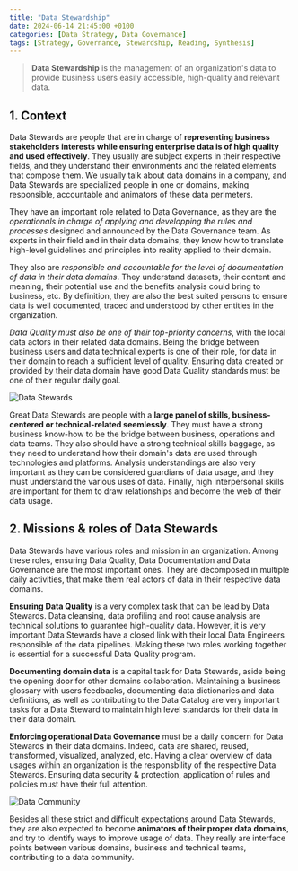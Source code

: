 ```yaml
---
title: "Data Stewardship"
date: 2024-06-14 21:45:00 +0100
categories: [Data Strategy, Data Governance]
tags: [Strategy, Governance, Stewardship, Reading, Synthesis]
---
```


> **Data Stewardship** is the management of an organization's data to provide business users easily accessible, high-quality and relevant data.

## 1. Context

Data Stewards are people that are in charge of **representing business stakeholders interests while ensuring enterprise data is of high quality and used effectively**. They usually are subject experts in their respective fields, and they understand their environments and the related elements that compose them. We usually talk about data domains in a company, and Data Stewards are specialized people in one or domains, making responsible, accountable and animators of these data perimeters.

They have an important role related to Data Governance, as they are the *operationals in charge of applying and developping the rules and processes* designed and announced by the Data Governance team. As experts in their field and in their data domains, they know how to translate high-level guidelines and principles into reality applied to their domain.

They also are *responsible and accountable for the level of documentation of data in their data domains*. They understand datasets, their content and meaning, their potential use and the benefits analysis could bring to business, etc. By definition, they are also the best suited persons to ensure data is well documented, traced and understood by other entities in the organization.

*Data Quality must also be one of their top-priority concerns*, with the local data actors in their related data domains. Being the bridge between business users and data technical experts is one of their role, for data in their domain to reach a sufficient level of quality. Ensuring data created or provided by their data domain have good Data Quality standards must be one of their regular daily goal.

![Data Stewards](assets/2024-06-14-Data-stewarship/data-stewards.png)

Great Data Stewards are people with a **large panel of skills, business-centered or technical-related seemlessly**. They must have a strong business know-how to be the bridge between business, operations and data teams. They also should have a strong technical skills baggage, as they need to understand how their domain's data are used through technologies and platforms. Analysis understandings are also very important as they can be considered guardians of data usage, and they must understand the various uses of data. Finally, high interpersonal skills are important for them to draw relationships and become the web of their data usage.

## 2. Missions & roles of Data Stewards

Data Stewards have various roles and mission in an organization. Among these roles, ensuring Data Quality, Data Documentation and Data Governance are the most important ones. They are decomposed in multiple daily activities, that make them real actors of data in their respective data domains.

**Ensuring Data Quality** is a very complex task that can be lead by Data Stewards. Data cleansing, data profiling and root cause analysis are technical solutions to guarantee high-quality data. However, it is very important Data Stewards have a closed link with their local Data Engineers responsible of the data pipelines. Making these two roles working together is essential for a successful Data Quality program.

**Documenting domain data** is a capital task for Data Stewards, aside being the opening door for other domains collaboration. Maintaining a business glossary with users feedbacks, documenting data dictionaries and data definitions, as well as contributing to the Data Catalog are very important tasks for a Data Steward to maintain high level standards for their data in their data domain.

**Enforcing operational Data Governance** must be a daily concern for Data Stewards in their data domains. Indeed, data are shared, reused, transformed, visualized, analyzed, etc. Having a clear overview of data usages within an organization is the responsbility of the respective Data Stewards. Ensuring data security & protection, application of rules and policies must have their full attention.

![Data Community](assets/2024-06-14-Data-stewarship/data-community.png)

Besides all these strict and difficult expectations around Data Stewards, they are also expected to become **animators of their proper data domains**, and try to identify ways to improve usage of data. They really are interface points between various domains, business and technical teams, contributing to a data community.
